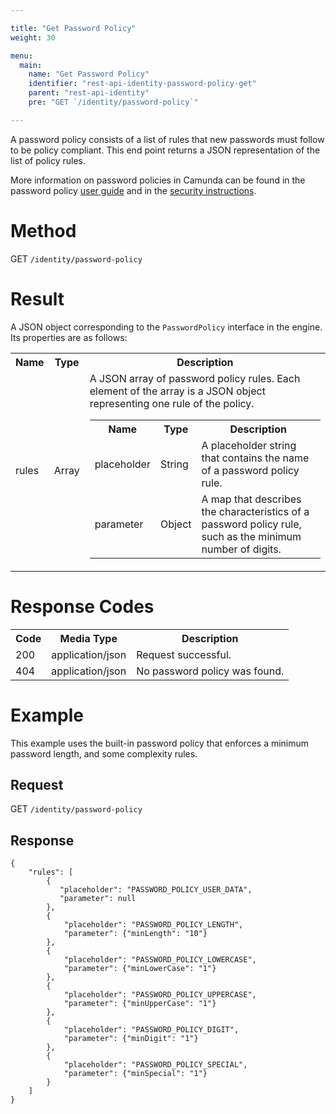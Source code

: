 ```yaml
---

title: "Get Password Policy"
weight: 30

menu:
  main:
    name: "Get Password Policy"
    identifier: "rest-api-identity-password-policy-get"
    parent: "rest-api-identity"
    pre: "GET `/identity/password-policy`"

---
```


A password policy consists of a list of rules that new passwords must follow to be policy compliant. This end point returns a JSON representation of the list of policy rules.

More information on password policies in Camunda can be found in the password policy [user guide](../../user-guide/process-engine/password-policy.md) and in the [security instructions](../../user-guide/security.md).

# Method

GET `/identity/password-policy`

# Result

A JSON object corresponding to the `PasswordPolicy` interface in the engine.
Its properties are as follows:

<table class="table table-striped">
  <tr>
    <th>Name</th>
    <th>Type</th>
    <th>Description</th>
  </tr>
  <tr>
    <td>rules</td>
    <td>Array</td>
    <td>A JSON array of password policy rules. Each element of the array is a JSON object representing one rule of the policy.
    <table class="table table-striped">
      <tr>
        <th>Name</th>
        <th>Type</th>
        <th>Description</th>
      </tr>
      <tr>
        <td>placeholder</td>
        <td>String</td>
        <td>A placeholder string that contains the name of a password policy rule.</td>
      </tr>
      <tr>
        <td>parameter</td>
        <td>Object</td>
        <td>A map that describes the characteristics of a password policy rule, such as the minimum number of digits.</td>
      </tr>
    </table>
    </td>
  </tr>
</table>

# Response Codes

<table class="table table-striped">
  <tr>
    <th>Code</th>
    <th>Media Type</th>
    <th>Description</th>
  </tr>
  <tr>
    <td>200</td>
    <td>application/json</td>
    <td>Request successful.</td>
  </tr>
  <tr>
    <td>404</td>
    <td>application/json</td>
  <td>No password policy was found.</td>
  </tr>
</table>

# Example

This example uses the built-in password policy that enforces a minimum password length, and some complexity rules.

## Request

GET `/identity/password-policy`

## Response
```
{
    "rules": [
        {
           "placeholder": "PASSWORD_POLICY_USER_DATA",
           "parameter": null
        },
        {
            "placeholder": "PASSWORD_POLICY_LENGTH",
            "parameter": {"minLength": "10"}
        },
        {
            "placeholder": "PASSWORD_POLICY_LOWERCASE",
            "parameter": {"minLowerCase": "1"}
        },
        {
            "placeholder": "PASSWORD_POLICY_UPPERCASE",
            "parameter": {"minUpperCase": "1"}
        },
        {
            "placeholder": "PASSWORD_POLICY_DIGIT",
            "parameter": {"minDigit": "1"}
        },
        {
            "placeholder": "PASSWORD_POLICY_SPECIAL",
            "parameter": {"minSpecial": "1"}
        }
    ]
}
```